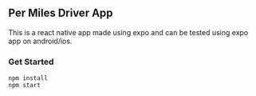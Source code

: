 ## Per Miles Driver App
This is a react native app made using expo and can be tested using expo app on android/ios.

### Get Started 

```shell
npm install
npm start

```


